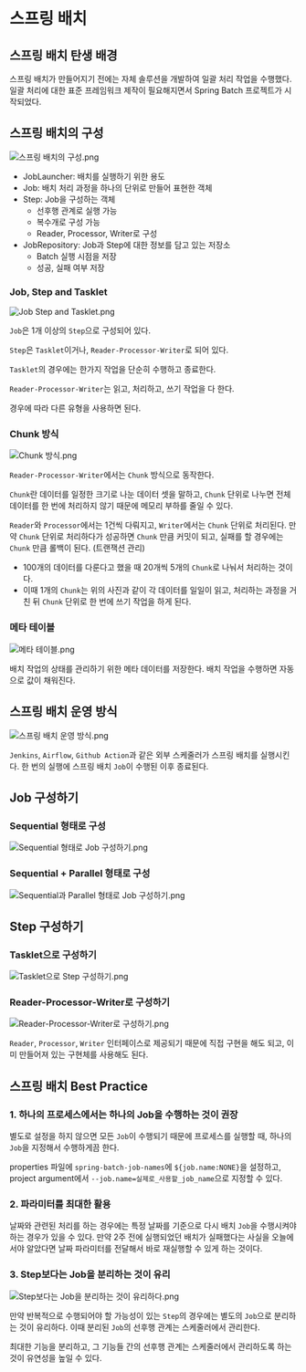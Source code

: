 # 스프링 배치 
## 스프링 배치 탄생 배경

스프링 배치가 만들어지기 전에는 자체 솔루션을 개발하여 일괄 처리 작업을 수행했다. 일괄 처리에 대한 표준 프레임워크 제작이 필요해지면서 Spring Batch 프로젝트가 시작되었다.

## 스프링 배치의 구성

![스프링 배치의 구성.png](/media/Batch/스프링%20배치의%20구성.png)

- JobLauncher: 배치를 실행하기 위한 용도
- Job: 배치 처리 과정을 하나의 단위로 만들어 표현한 객체
- Step: Job을 구성하는 객체
	- 선후행 관계로 실행 가능
	- 복수개로 구성 가능
	- Reader, Processor, Writer로 구성
- JobRepository: Job과 Step에 대한 정보를 담고 있는 저장소
	- Batch 실행 시점을 저장
	- 성공, 실패 여부 저장

### Job, Step and Tasklet

![Job Step and Tasklet.png](/media/Batch/Job%20Step%20and%20Tasklet.png)

`Job`은 1개 이상의 `Step`으로 구성되어 있다.

`Step`은 `Tasklet`이거나, `Reader-Processor-Writer`로 되어 있다.

`Tasklet`의 경우에는 한가지 작업을 단순히 수행하고 종료한다.

`Reader-Processor-Writer`는 읽고, 처리하고, 쓰기 작업을 다 한다.

경우에 따라 다른 유형을 사용하면 된다.

### Chunk 방식

![Chunk 방식.png](/media/Batch/Chunk%20방식.png)

`Reader-Processor-Writer`에서는 `Chunk` 방식으로 동작한다.

`Chunk`란 데이터를 일정한 크기로 나눈 데이터 셋을 말하고, `Chunk` 단위로 나누면 전체 데이터를 한 번에 처리하지 않기 때문에 메모리 부하를 줄일 수 있다.

`Reader`와 `Processor`에서는 1건씩 다뤄지고, `Writer`에서는 `Chunk` 단위로 처리된다. 만약 `Chunk` 단위로 처리하다가 성공하면 `Chunk` 만큼 커밋이 되고, 실패를 할 경우에는 `Chunk` 만큼 롤백이 된다. (트랜잭션 관리)

- 100개의 데이터를 다룬다고 했을 때 20개씩 5개의 `Chunk`로 나눠서 처리하는 것이다.
- 이때 1개의 `Chunk`는 위의 사진과 같이 각 데이터를 일일이 읽고, 처리하는 과정을 거친 뒤 `Chunk` 단위로 한 번에 쓰기 작업을 하게 된다. 


### 메타 테이블

![메타 테이블.png](/media/Batch/메타%20테이블.png)

배치 작업의 상태를 관리하기 위한 메타 데이터를 저장한다. 배치 작업을 수행하면 자동으로 값이 채워진다. 


## 스프링 배치 운영 방식

![스프링 배치 운영 방식.png](/media/Batch/스프링%20배치%20운영%20방식.png)

`Jenkins`, `Airflow`, `Github Action`과 같은 외부 스케줄러가 스프링 배치를 실행시킨다. 한 번의 실행에 스프링 배치 `Job`이 수행된 이후 종료된다.

## Job 구성하기
### Sequential 형태로 구성

![Sequential 형태로 Job 구성하기.png](/media/Batch/Sequential%20형태로%20Job%20구성하기.png)

### Sequential + Parallel 형태로 구성

![Sequential과 Parallel 형태로 Job 구성하기.png](/media/Batch/Sequential과%20Parallel%20형태로%20Job%20구성하기.png)

## Step 구성하기
### Tasklet으로 구성하기

![Tasklet으로 Step 구성하기.png](/media/Batch/Tasklet으로%20Step%20구성하기.png)

### Reader-Processor-Writer로 구성하기

![Reader-Processor-Writer로 구성하기.png](/media/Batch/Reader-Processor-Writer로%20구성하기.png)

`Reader`, `Processor`, `Writer` 인터페이스로 제공되기 때문에 직접 구현을 해도 되고, 이미 만들어져 있는 구현체를 사용해도 된다.

## 스프링 배치 Best Practice
### 1. 하나의 프로세스에서는 하나의 Job을 수행하는 것이 권장

별도로 설정을 하지 않으면 모든 `Job`이 수행되기 때문에 프로세스를 실행할 때, 하나의 `Job`을 지정해서 수행하게끔 한다.

properties 파일에 `spring-batch-job-names`에 `${job.name:NONE}`을 설정하고, project argument에서 `--job.name=실제로_사용할_job_name`으로 지정할 수 있다. 

### 2. 파라미터를 최대한 활용

날짜와 관련된 처리를 하는 경우에는 특정 날짜를 기준으로 다시 배치 `Job`을 수행시켜야 하는 경우가 있을 수 있다. 만약 2주 전에 실행되었던 배치가 실패했다는 사실을 오늘에서야 알았다면 날짜 파라미터를 전달해서 바로 재실행할 수 있게 하는 것이다.

### 3. Step보다는 Job을 분리하는 것이 유리

![Step보다는 Job을 분리하는 것이 유리하다.png](/media/Batch/Step보다는%20Job을%20분리하는%20것이%20유리하다.png)

만약 반복적으로 수행되어야 할 가능성이 있는 `Step`의 경우에는 별도의 `Job`으로 분리하는 것이 유리하다. 이때 분리된 `Job`의 선후행 관계는 스케줄러에서 관리한다.

최대한 기능을 분리하고, 그 기능들 간의 선후행 관계는 스케줄러에서 관리하도록 하는 것이 유연성을 높일 수 있다.